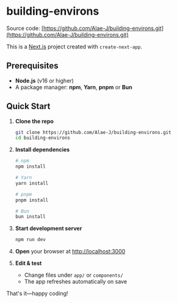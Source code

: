 # building-environs

Source code: [https://github.com/Alae-J/building-environs.git](https://github.com/Alae-J/building-environs.git)

This is a [Next.js](https://nextjs.org) project created with `create-next-app`.

## Prerequisites

* **Node.js** (v16 or higher)
* A package manager: **npm**, **Yarn**, **pnpm** or **Bun**

## Quick Start

1. **Clone the repo**

   ```bash
   git clone https://github.com/Alae-J/building-environs.git
   cd building-environs
   ```

2. **Install dependencies**

   ```bash
   # npm
   npm install

   # Yarn
   yarn install

   # pnpm
   pnpm install

   # Bun
   bun install
   ```

3. **Start development server**

   ```bash
   npm run dev
   ```

4. **Open** your browser at [http://localhost:3000](http://localhost:3000)

5. **Edit & test**

   * Change files under `app/` or `components/`
   * The app refreshes automatically on save

That's it—happy coding!
